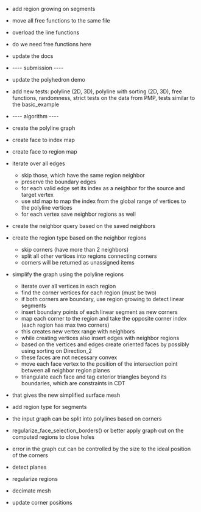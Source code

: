 - add region growing on segments
- move all free functions to the same file
- overload the line functions
- do we need free functions here
- update the docs
- ---- submission ----
- update the polyhedron demo
- add new tests: polyline (2D, 3D), polyline with sorting (2D, 3D), free functions, randomness, strict tests on the data from PMP, tests similar to the basic_example
- ---- algorithm ----
- create the polyline graph
- create face to index map
- create face to region map
- iterate over all edges
  - skip those, which have the same region neighbor
  - preserve the boundary edges
  - for each valid edge set its index as a neighbor for the source and target vertex
  - use std map to map the index from the global range of vertices to the polyline vertices
  - for each vertex save neighbor regions as well
- create the neighbor query based on the saved neighbors
- create the region type based on the neighbor regions
  - skip corners (have more than 2 neighbors)
  - split all other vertices into regions connecting corners
  - corners will be returned as unassigned items
- simplify the graph using the polyline regions
  - iterate over all vertices in each region
  - find the corner vertices for each region (must be two)
  - if both corners are boundary, use region growing to detect linear segments
  - insert boundary points of each linear segment as new corners
  - map each corner to the region and take the opposite corner index (each region has max two corners)
  - this creates new vertex range with neighbors
  - while creating vertices also insert edges with neighbor regions
  - based on the vertices and edges create oriented faces by possibly using sorting on Direction_2
  - these faces are not necessary convex
  - move each face vertex to the position of the intersection point between all neighbor region planes
  - triangulate each face and tag exterior triangles beyond its boundaries, which are constraints in CDT
- that gives the new simplified surface mesh

- add region type for segments
- the input graph can be split into polylines based on corners
- regularize_face_selection_borders() or better apply graph cut on the computed regions to close holes
- error in the graph cut can be controlled by the size to the ideal position of the corners

- detect planes
- regularize regions
- decimate mesh
- update corner positions